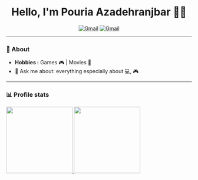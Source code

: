 
<h1 align="center"> Hello, I'm Pouria Azadehranjbar 👨‍💻 </h1>


<p align="center"> 
<a href="mailto:Pouria.azadehranjbar@gmail.com"><img alt="Gmail" src="https://img.shields.io/badge/-Amin_Saveh-c14438?style=flat-square&logo=Gmail&logoColor=white&link=mailto:Pouria.azadehranjbar@gmail.com"></a>
 <a href="https://t.me/forky2002"><img alt="Gmail" src="https://img.shields.io/twitter/url?label=Pouria Azadeh &logo=telegram&style=social&url=https://t.me/forky2002">
  </a>

---------------------------------------------------------------------------------------------------------------------------------------------------------------------------------

### 🤔 About
-  **Hobbies :** Games 🎮 | Movies 🎥 
-  💬 Ask me about: everything especially about 💻, 🎮

---------------------------------------------------------------------------------------------------------------------------------------------------------------------------------

### 📊 Profile stats

<a href="https://github.com/PouriaAzadehR">
  <img height="180em" src="https://github-readme-stats.vercel.app/api?username=PouriaAzadehR&theme=buefy&show_icons=true" />
  <img height="180em" src="https://github-readme-stats.vercel.app/api/top-langs/?username=PouriaAzadehR&theme=buefy&layout=compact" />
</a>
